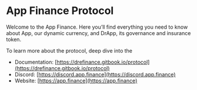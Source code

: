 # App Finance Protocol

Welcome to the App Finance. Here you’ll find everything you need to know about App, our dynamic currency, and DrApp, its governance and insurance token.

To learn more about the protocol, deep dive into the

- Documentation: [https://drefinance.gitbook.io/protocol](https://drefinance.gitbook.io/protocol)
- Discord: [https://discord.app.finance](https://discord.app.finance)
- Website: [https://app.finance](https://app.finance)
